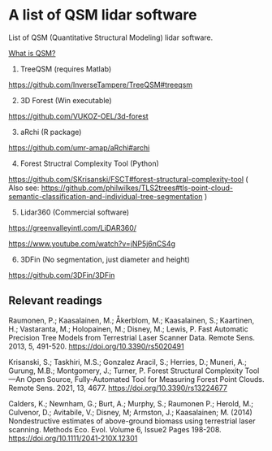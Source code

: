 # A list of QSM lidar software

List of QSM (Quantitative Structural Modeling) lidar software.

[What is QSM?](https://www.mdpi.com/2072-4292/5/2/491)

1. TreeQSM (requires Matlab)

https://github.com/InverseTampere/TreeQSM#treeqsm

2. 3D Forest (Win executable) 

https://github.com/VUKOZ-OEL/3d-forest

3. aRchi (R package)

https://github.com/umr-amap/aRchi#archi

4. Forest Structral Complexity Tool (Python)

https://github.com/SKrisanski/FSCT#forest-structural-complexity-tool ( Also see: https://github.com/philwilkes/TLS2trees#tls-point-cloud-semantic-classification-and-individual-tree-segmentation )

5. Lidar360 (Commercial software)

https://greenvalleyintl.com/LiDAR360/

https://www.youtube.com/watch?v=jNP5j6nCS4g

6. 3DFin (No segmentation, just diameter and height)

https://github.com/3DFin/3DFin



## Relevant readings

Raumonen, P.; Kaasalainen, M.; Åkerblom, M.; Kaasalainen, S.; Kaartinen, H.; Vastaranta, M.; Holopainen, M.; Disney, M.; Lewis, P. Fast Automatic Precision Tree Models from Terrestrial Laser Scanner Data. Remote Sens. 2013, 5, 491-520. https://doi.org/10.3390/rs5020491

Krisanski, S.; Taskhiri, M.S.; Gonzalez Aracil, S.; Herries, D.; Muneri, A.; Gurung, M.B.; Montgomery, J.; Turner, P. Forest Structural Complexity Tool—An Open Source, Fully-Automated Tool for Measuring Forest Point Clouds. Remote Sens. 2021, 13, 4677. https://doi.org/10.3390/rs13224677

Calders, K.;  Newnham, G.; Burt, A.; Murphy, S.; Raumonen P.; Herold, M.; Culvenor, D.;  Avitabile, V.;  Disney, M;  Armston, J.; Kaasalainen; M. (2014) Nondestructive estimates of above-ground biomass using terrestrial laser scanning. Methods Eco. Evol. Volume 6, Issue2
Pages 198-208. https://doi.org/10.1111/2041-210X.12301
   


